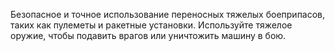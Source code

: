 Безопасное и точное использование переносных тяжелых боеприпасов, таких как пулеметы и ракетные установки. Используйте тяжелое оружие, чтобы подавить врагов или уничтожить машину в бою.